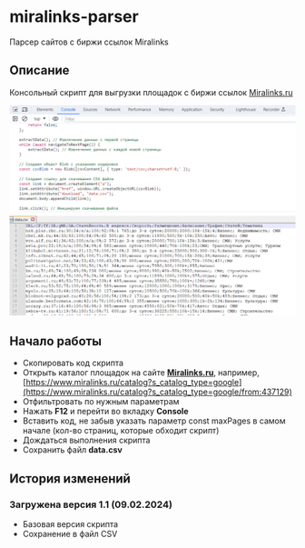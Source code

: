 # miralinks-parser
Парсер сайтов с биржи ссылок Miralinks

## Описание
Консольный скрипт для выгрузки площадок с биржи ссылок [Miralinks.ru](https://www.miralinks.ru/from:437129)

![Результаты](/images/demo2.png)
![Результаты](/images/demo.png)

## Начало работы
- Скопировать код скрипта
- Открыть каталог площадок на сайте **[Miralinks.ru](https://www.miralinks.ru/from:437129)**, например, [https://www.miralinks.ru/catalog?s_catalog_type=google](https://www.miralinks.ru/catalog?s_catalog_type=google/from:437129)
- Отфильтровать по нужным параметрам
- Нажать **F12** и перейти во вкладку **Console**
- Вставить код, не забыв указать параметр const maxPages в самом начале (кол-во страниц, которые обходит скрипт)
- Дождаться выполнения скрипта
- Сохранить файл **data.csv**

## История изменений
### Загружена версия 1.1 (09.02.2024)
- Базовая версия скрипта
- Сохранение в файл CSV
